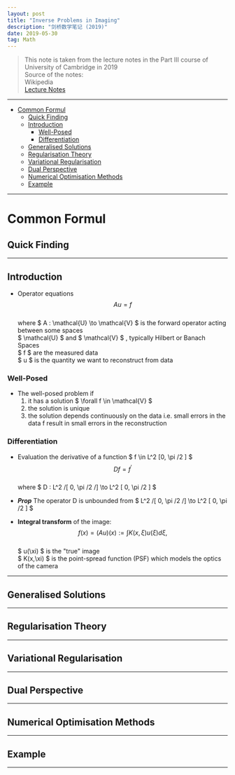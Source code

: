 ```yaml
---
layout: post
title: "Inverse Problems in Imaging"
description: "剑桥数学笔记 (2019)"
date: 2019-05-30
tag: Math
---
```

[Lecture Notes]:<http://store.maths.cam.ac.uk/DAMTP/yk362/teaching/201819_Michaelmas_InverseProblemsImaging/lecture_notes_current.pdf> "Lecture Notes"

> This note is taken from the lecture notes in the Part III course of University of Cambridge in 2019   
> Source of the notes:  
    Wikipedia  
    [Lecture Notes]  



**********

<!-- MarkdownTOC -->

- [Common Formul](#common-formul)
    - [Quick Finding](#quick-finding)
    - [Introduction](#introduction)
        - [Well-Posed](#well-posed)
        - [Differentiation](#differentiation)
    - [Generalised Solutions](#generalised-solutions)
    - [Regularisation Theory](#regularisation-theory)
    - [Variational Regularisation](#variational-regularisation)
    - [Dual Perspective](#dual-perspective)
    - [Numerical Optimisation Methods](#numerical-optimisation-methods)
    - [Example](#example)

<!-- /MarkdownTOC -->

************************

# Common Formul  



## Quick Finding  


************************

## Introduction  

* Operator equations  
    $$ Au = f $$  
    where $ A : \mathcal{U} \to \mathcal{V} $ is the forward operator acting between some spaces  
    $ \mathcal{U} $ and $ \mathcal{V} $ , typically Hilbert or Banach Spaces  
    $ f $ are the measured data  
    $ u $ is the quantity we want to reconstruct from data  

### Well-Posed  

* The well-posed problem  if  
    1. it has a solution $ \forall f \in \mathcal{V} $  
    2. the solution is unique  
    3. the solution depends continuously on the data
        i.e. small errors in the data f result in small errors in the reconstruction  

### Differentiation  

* Evaluation the derivative of a function $ f \in L^2 \[0, \pi /2 \] $  
    $$ D f = f^\prime $$  
    where $ D : L^2 /[ 0, \pi /2 /] \to L^2 \[ 0, \pi /2 \] $  

* ___Prop___ The operator D is unbounded from $ L^2 /[ 0, \pi /2 /] \to L^2 \[ 0, \pi /2 \] $  

* __Integral transform__ of the image:  
    $$ f(x) = (Au) (x) := \int K(x,\xi) u(\xi) d\xi , $$  
    $ u(\xi) $ is the "true" image  
    $ K(x,\xi) $ is the point-spread function (PSF) which models the optics of the camera  
    

************************

## Generalised Solutions    



************************

## Regularisation Theory    



************************

## Variational Regularisation  



************************

## Dual Perspective  



************************

## Numerical Optimisation Methods  



************************

## Example  



************************



